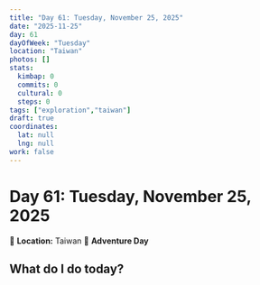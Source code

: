 ```yaml
---
title: "Day 61: Tuesday, November 25, 2025"
date: "2025-11-25"
day: 61
dayOfWeek: "Tuesday"
location: "Taiwan"
photos: []
stats:
  kimbap: 0
  commits: 0
  cultural: 0
  steps: 0
tags: ["exploration","taiwan"]
draft: true
coordinates:
  lat: null
  lng: null
work: false
---
```

# Day 61: Tuesday, November 25, 2025

📍 **Location:** Taiwan
🎒 **Adventure Day**

## What do I do today?



